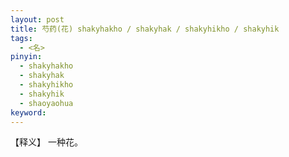 ```yaml
---     
layout: post    
title: 芍药(花) shakyhakho / shakyhak / shakyhikho / shakyhik    
tags:    
  - <名>       
pinyin:       
  - shakyhakho    
  - shakyhak    
  - shakyhikho    
  - shakyhik      
  - shaoyaohua        
keyword:     
---    
```


【释义】 一种花。         


